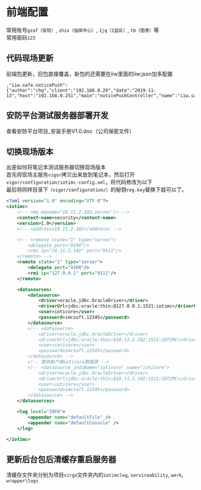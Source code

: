 # 前端配置

常用账号`gzaf（安防）`, `zhzx（指挥中心）`, `1jq（1监区）`, `tb（图表）`等  
常用密码`123`

## 代码现场更新

前端包更新，旧包直接覆盖，新包的还需要在iiw里面的iiw.json加多配置
```json5
,"iiw.safe.noticePush":{"author":"chq","client":"192.168.0.29","date":"2019-11-13","host":"192.168.0.251","main":"noticePushController","name":"iiw.safe.noticePush","version":"0.0.1"}
```

## 安防平台测试服务器部署开发

查看安防平台项目_安装手册V1.0.doc（公司保密文件）

## 切换现场版本

出差如何将笔记本测试服务器切换现场版本  
首先将现场主服务`vigor`拷贝出来放到笔记本，然后打开`vigor/configuration/iotimc-config.xml`，将代码修改为以下  
最后将同样目录下`（vigor/configuration/）`的秘钥`reg.key`替换下就可以了。

```xml
<?xml version="1.0" encoding="UTF-8"?>
<iotimc>
	<!-- <mq mqname="10.11.2.102.server"/> -->
	<context-name>security</context-name>
	<version>1.0</version>
	<!-- <address>10.11.2.102</address> -->

	<!-- <remote state="1" type="server">
		<delegate port="9100"/>
		<rmi ip="10.11.2.102" port="9111"/>
	</remote> -->
	<remote state="1" type="server">
		<delegate port="9100"/>
		<rmi ip="127.0.0.1" port="9111"/>
	</remote>

	<datasources>
		<datasource>
			<driver>oracle.jdbc.OracleDriver</driver>
			<driverUrl>jdbc:oracle:thin:@127.0.0.1:1521:iotimc</driverUrl>
			<user>ioticore</user>
			<password>imcsoft.12345</password>
		</datasource>
		<!-- <datasource>
			<driver>oracle.jdbc.OracleDriver</driver>
			<driverUrl>jdbc:oracle:thin:@10.11.2.102:1521:IOTIMC</driverUrl>
			<user>ioticore</user>
			<password>imcsoft.12345</password>
		</datasource> -->
		<!-- 提供客户端ioticore数据源 -->
		<!-- <datasource jndiName="ioticore" name="ioticore">
			<driver>oracle.jdbc.OracleDriver</driver>
			<driverUrl>jdbc:oracle:thin:@10.11.2.102:1521:IOTIMC</driverUrl>
			<user>ioticore</user>
			<password>imcsoft.12345</password>
		</datasource> -->
	</datasources>

	<log level="INFO">
		<appender name="defaultFile" />
		<appender name="defaultConsole" />
	</log>

</iotimc>
```

## 更新后台包后清缓存重启服务器

清缓存文件夹分别为项目`virgo`文件夹内的`iotimclog`, `serviceability`, `work`, `wrapper\logs`
